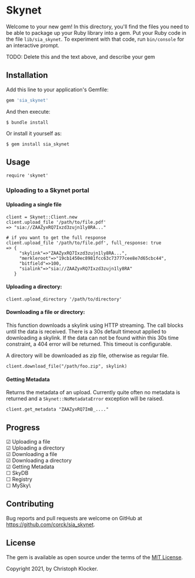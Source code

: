 # Skynet

Welcome to your new gem! In this directory, you'll find the files you need to be able to package up your Ruby library into a gem. Put your Ruby code in the file `lib/sia_skynet`. To experiment with that code, run `bin/console` for an interactive prompt.

TODO: Delete this and the text above, and describe your gem

## Installation

Add this line to your application's Gemfile:

```ruby
gem 'sia_skynet'
```

And then execute:

    $ bundle install

Or install it yourself as:

    $ gem install sia_skynet

## Usage

    require 'skynet'

### Uploading to a Skynet portal

#### Uploading a single file

    client = Skynet::Client.new
    client.upload_file '/path/to/file.pdf'
    => "sia://ZAAZyxRQ7Ixzd3zujn1ly8RA..."

    # if you want to get the full response
    client.upload_file '/path/to/file.pdf', full_response: true
    => {
         "skylink"=>"ZAAZyxRQ7Ixzd3zujn1ly8RA...",
         "merkleroot"=>"19cb1450ec8981fcc63c73777cee8e7d65cbc44",
         "bitfield"=>100,
         "sialink"=>"sia://ZAAZyxRQ7Ixzd3zujn1ly8RA"
       }

#### Uploading a directory:

    client.upload_directory '/path/to/directory'

#### Downloading a file or directory:

This function downloads a skylink using HTTP streaming. The call blocks until the data is received. There is a 30s default timeout applied to downloading a skylink. If the data can not be found within this 30s time constraint, a 404 error will be returned. This timeout is configurable.

A directory will be downloaded as zip file, otherwise as regular file.

    client.download_file("/path/foo.zip", skylink)

#### Getting Metadata

Returns the metadata of an upload. Currently quite often no metadata is returned and a `Skynet::NoMetadataError` exception will be raised.

    client.get_metadata "ZAAZyxRQ7ImB_...."

## Progress

☑ Uploading a file\
☑ Uploading a directory\
☑ Downloading a file\
☑ Downloading a directory\
☑ Getting Metadata\
☐ SkyDB\
☐ Registry\
☐ MySky\

## Contributing


Bug reports and pull requests are welcome on GitHub at https://github.com/corck/sia_skynet.


## License

The gem is available as open source under the terms of the [MIT License](https://opensource.org/licenses/MIT).

Copyright 2021, by Christoph Klocker.